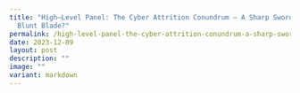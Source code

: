 ```yaml
---
title: "High–Level Panel: The Cyber Attrition Conundrum – A Sharp Sword or A
  Blunt Blade?"
permalink: /high-level-panel-the-cyber-attrition-conundrum-a-sharp-sword-or-a-blunt-blade/
date: 2023-12-09
layout: post
description: ""
image: ""
variant: markdown
---
```

